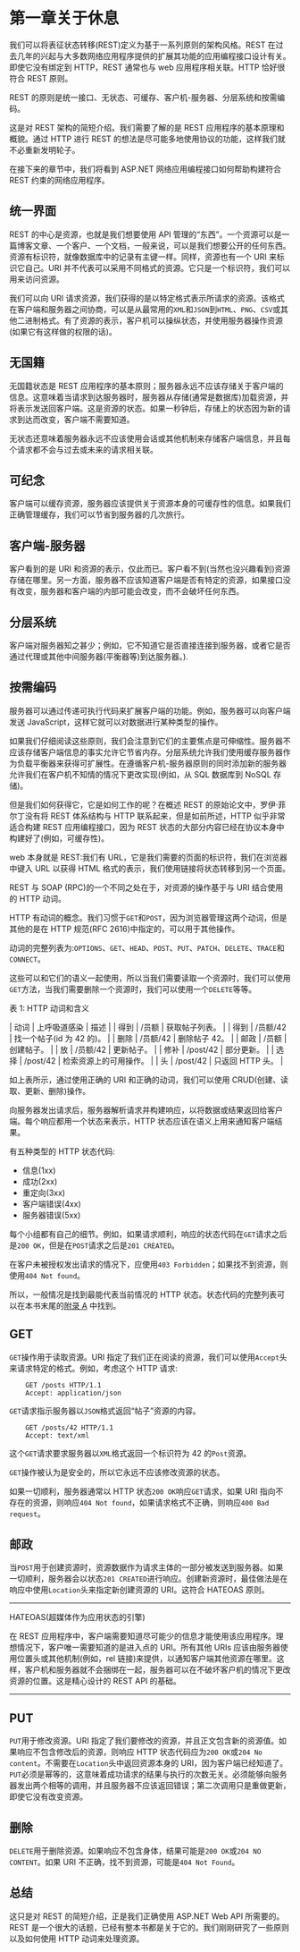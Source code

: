 # 第一章关于休息

我们可以将表征状态转移(REST)定义为基于一系列原则的架构风格。REST 在过去几年的兴起与大多数网络应用程序提供的扩展其功能的应用编程接口设计有关。即使它没有绑定到 HTTP，REST 通常也与 web 应用程序相关联。HTTP 恰好很符合 REST 原则。

REST 的原则是统一接口、无状态、可缓存、客户机-服务器、分层系统和按需编码。

这是对 REST 架构的简短介绍。我们需要了解的是 REST 应用程序的基本原理和概貌。通过 HTTP 进行 REST 的想法是尽可能多地使用协议的功能，这样我们就不必重新发明轮子。

在接下来的章节中，我们将看到 ASP.NET 网络应用编程接口如何帮助构建符合 REST 约束的网络应用程序。

## 统一界面

REST 的中心是资源，也就是我们想要使用 API 管理的“东西”。一个资源可以是一篇博客文章、一个客户、一个文档，一般来说，可以是我们想要公开的任何东西。资源有标识符，就像数据库中的记录有主键一样。同样，资源也有一个 URI 来标识它自己。URI 并不代表可以采用不同格式的资源。它只是一个标识符，我们可以用来访问资源。

我们可以向 URI 请求资源，我们获得的是以特定格式表示所请求的资源。该格式在客户端和服务器之间协商，可以是从最常用的`XML`和`JSON`到`HTML`、`PNG`、`CSV`或其他二进制格式。有了资源的表示，客户机可以操纵状态，并使用服务器操作资源(如果它有这样做的权限的话)。

## 无国籍

无国籍状态是 REST 应用程序的基本原则；服务器永远不应该存储关于客户端的信息。这意味着当请求到达服务器时，服务器从存储(通常是数据库)加载资源，并将表示发送回客户端。这是资源的状态。如果一秒钟后，存储上的状态因为新的请求到达而改变，客户端不需要知道。

无状态还意味着服务器永远不应该使用会话或其他机制来存储客户端信息，并且每个请求都不会与过去或未来的请求相关联。

## 可纪念

客户端可以缓存资源，服务器应该提供关于资源本身的可缓存性的信息。如果我们正确管理缓存，我们可以节省到服务器的几次旅行。

## 客户端-服务器

客户看到的是 URI 和资源的表示，仅此而已。客户看不到(当然也没兴趣看到)资源存储在哪里。另一方面，服务器不应该知道客户端是否有特定的资源，如果接口没有改变，服务器和客户端的内部可能会改变，而不会破坏任何东西。

## 分层系统

客户端对服务器知之甚少；例如，它不知道它是否直接连接到服务器，或者它是否通过代理或其他中间服务器(平衡器等)到达服务器。).

## 按需编码

服务器可以通过传递可执行代码来扩展客户端的功能。例如，服务器可以向客户端发送 JavaScript，这样它就可以对数据进行某种类型的操作。

如果我们仔细阅读这些原则，我们会注意到它们的主要焦点是可伸缩性。服务器不应该存储客户端信息的事实允许它节省内存。分层系统允许我们使用缓存服务器作为负载平衡器来获得可扩展性。在遵循客户机-服务器原则的同时添加新的服务器允许我们在客户机不知情的情况下更改实现(例如，从 SQL 数据库到 NoSQL 存储)。

但是我们如何获得它，它是如何工作的呢？在概述 REST 的原始论文中，罗伊·菲尔丁没有将 REST 体系结构与 HTTP 联系起来，但是如前所述，HTTP 似乎非常适合构建 REST 应用编程接口，因为 REST 状态的大部分内容已经在协议本身中构建好了(例如，可缓存性)。

web 本身就是 REST:我们有 URL，它是我们需要的页面的标识符，我们在浏览器中键入 URL 以获得 HTML 格式的表示，我们使用链接将状态转移到另一个页面。

REST 与 SOAP (RPC)的一个不同之处在于，对资源的操作基于与 URI 结合使用的 HTTP 动词。

HTTP 有动词的概念。我们习惯于`GET`和`POST`，因为浏览器管理这两个动词，但是其他的是在 HTTP 规范(RFC 2616)中指定的，可以用于其他操作。

动词的完整列表为:`OPTIONS`、`GET`、`HEAD`、`POST`、`PUT`、`PATCH`、`DELETE`、`TRACE`和`CONNECT`。

这些可以和它们的语义一起使用，所以当我们需要读取一个资源时，我们可以使用`GET`方法，当我们需要删除一个资源时，我们可以使用一个`DELETE`等等。

表 1: HTTP 动词和含义

| 动词 | 上呼吸道感染 | 描述 |
| 得到 | /员额 | 获取帖子列表。 |
| 得到 | /员额/42 | 找一个帖子(id 为 42 的)。 |
| 删除 | /员额/42 | 删除帖子 42。 |
| 邮政 | /员额 | 创建帖子。 |
| 放 | /员额/42 | 更新帖子。 |
| 修补 | /post/42 | 部分更新。 |
| 选择 | /post/42 | 检索资源上的可用操作。 |
| 头 | /post/42 | 只返回 HTTP 头。 |

如上表所示，通过使用正确的 URI 和正确的动词，我们可以使用 CRUD(创建、读取、更新、删除)操作。

向服务器发出请求后，服务器解析请求并构建响应，以将数据或结果返回给客户端。每个响应都用一个状态来表示，HTTP 状态应该在语义上用来通知客户端结果。

有五种类型的 HTTP 状态代码:

*   信息(1xx)
*   成功(2xx)
*   重定向(3xx)
*   客户端错误(4xx)
*   服务器错误(5xx)

每个小组都有自己的细节。例如，如果请求顺利，响应的状态代码在`GET`请求之后是`200 OK`，但是在`POST`请求之后是`201 CREATED`。

在客户未被授权发出请求的情况下，应使用`403 Forbidden`；如果找不到资源，则使用`404 Not found`。

所以，一般情况是找到最能代表当前情况的 HTTP 状态。状态代码的完整列表可以在本书末尾的[附录 A](13.html#sigil_toc_id_78) 中找到。

## GET

`GET`操作用于读取资源。URI 指定了我们正在阅读的资源，我们可以使用`Accept`头来请求特定的格式。例如，考虑这个 HTTP 请求:

```
    GET /posts HTTP/1.1
    Accept: application/json

```

`GET`请求指示服务器以`JSON`格式返回“帖子”资源的内容。

```
    GET /posts/42 HTTP/1.1
    Accept: text/xml

```

这个`GET`请求要求服务器以`XML`格式返回一个标识符为 42 的`Post`资源。

`GET`操作被认为是安全的，所以它永远不应该修改资源的状态。

如果一切顺利，服务器通常以 HTTP 状态`200 OK`响应`GET`请求，如果 URI 指向不存在的资源，则响应`404 Not found`，如果请求格式不正确，则响应`400 Bad request`。

## 邮政

当`POST`用于创建资源时，资源数据作为请求主体的一部分被发送到服务器。如果一切顺利，服务器会以状态`201 CREATED`进行响应。创建新资源时，最佳做法是在响应中使用`Location`头来指定新创建资源的 URI。这符合 HATEOAS 原则。

* * *

HATEOAS(超媒体作为应用状态的引擎)

在 REST 应用程序中，客户端需要知道尽可能少的信息才能使用该应用程序。理想情况下，客户唯一需要知道的是进入点的 URI。所有其他 URIs 应该由服务器使用位置头或其他机制(例如，rel 链接)来提供，以通知客户端其他资源在哪里。这样，客户机和服务器就不会捆绑在一起，服务器可以在不破坏客户机的情况下更改资源的位置。这是精心设计的 REST API 的基础。

* * *

## PUT

`PUT`用于修改资源。URI 指定了我们要修改的资源，并且正文包含新的资源值。如果响应不包含修改后的资源，则响应 HTTP 状态代码应为`200 OK`或`204 No content`。不需要在`Location`头中返回资源本身的 URI，因为客户端已经知道了。`PUT`必须是幂等的，这意味着成功请求的结果与执行的次数无关。必须能够向服务器发出两个相等的调用，并且服务器不应该返回错误；第二次调用只是重做更新，即使它没有改变资源。

## 删除

`DELETE`用于删除资源。如果响应不包含身体，结果可能是`200 OK`或`204 NO CONTENT`。如果 URI 不正确，找不到资源，可能是`404 Not Found`。

## 总结

这只是对 REST 的简短介绍，正是我们正确使用 ASP.NET Web API 所需要的。REST 是一个很大的话题，已经有整本书都是关于它的。我们刚刚研究了一些原则以及如何使用 HTTP 动词来处理资源。